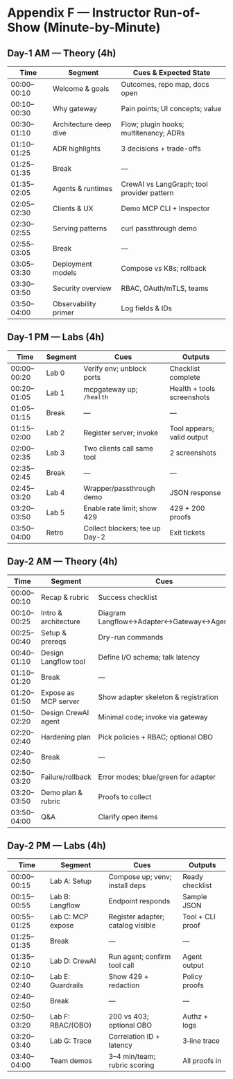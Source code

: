# Appendix F — Instructor Run-of-Show (Minute-by-Minute)

## Day-1 AM — Theory (4h)
| Time        | Segment                | Cues & Expected State                      |
| ----------- | ---------------------- | ------------------------------------------ |
| 00:00–00:10 | Welcome & goals        | Outcomes, repo map, docs open              |
| 00:10–00:30 | Why gateway            | Pain points; UI concepts; value            |
| 00:30–01:10 | Architecture deep dive | Flow; plugin hooks; multitenancy; ADRs     |
| 01:10–01:25 | ADR highlights         | 3 decisions + trade-offs                   |
| 01:25–01:35 | Break                  | —                                          |
| 01:35–02:05 | Agents & runtimes      | CrewAI vs LangGraph; tool provider pattern |
| 02:05–02:30 | Clients & UX           | Demo MCP CLI + Inspector                   |
| 02:30–02:55 | Serving patterns       | curl passthrough demo                      |
| 02:55–03:05 | Break                  | —                                          |
| 03:05–03:30 | Deployment models      | Compose vs K8s; rollback                   |
| 03:30–03:50 | Security overview      | RBAC, OAuth/mTLS, teams                    |
| 03:50–04:00 | Observability primer   | Log fields & IDs                           |

## Day-1 PM — Labs (4h)
| Time        | Segment | Cues                           | Outputs                    |
| ----------- | ------- | ------------------------------ | -------------------------- |
| 00:00–00:20 | Lab 0   | Verify env; unblock ports      | Checklist complete         |
| 00:20–01:05 | Lab 1   | mcpgateway up; `/health`       | Health + tools screenshots |
| 01:05–01:15 | Break   | —                              | —                          |
| 01:15–02:00 | Lab 2   | Register server; invoke        | Tool appears; valid output |
| 02:00–02:35 | Lab 3   | Two clients call same tool     | 2 screenshots              |
| 02:35–02:45 | Break   | —                              | —                          |
| 02:45–03:20 | Lab 4   | Wrapper/passthrough demo       | JSON response              |
| 03:20–03:50 | Lab 5   | Enable rate limit; show 429    | 429 + 200 proofs           |
| 03:50–04:00 | Retro   | Collect blockers; tee up Day-2 | Exit tickets               |

## Day-2 AM — Theory (4h)
| Time        | Segment              | Cues                                   | State           |
| ----------- | -------------------- | -------------------------------------- | --------------- |
| 00:00–00:10 | Recap & rubric       | Success checklist                      | Clear target    |
| 00:10–00:25 | Intro & architecture | Diagram Langflow↔Adapter↔Gateway↔Agent | Shared model    |
| 00:25–00:40 | Setup & prereqs      | Dry-run commands                       | Ready to start  |
| 00:40–01:10 | Design Langflow tool | Define I/O schema; talk latency        | Flow chosen     |
| 01:10–01:20 | Break                | —                                      | —               |
| 01:20–01:50 | Expose as MCP server | Show adapter skeleton & registration   | Endpoints known |
| 01:50–02:20 | Design CrewAI agent  | Minimal code; invoke via gateway       | Code plan ready |
| 02:20–02:40 | Hardening plan       | Pick policies + RBAC; optional OBO     | Acceptance plan |
| 02:40–02:50 | Break                | —                                      | —               |
| 02:50–03:20 | Failure/rollback     | Error modes; blue/green for adapter    | Risk plan ready |
| 03:20–03:50 | Demo plan & rubric   | Proofs to collect                      | Demo script     |
| 03:50–04:00 | Q&A                  | Clarify open items                     | Confidence high |

## Day-2 PM — Labs (4h)
| Time        | Segment           | Cues                              | Outputs          |
| ----------- | ----------------- | --------------------------------- | ---------------- |
| 00:00–00:15 | Lab A: Setup      | Compose up; venv; install deps    | Ready checklist  |
| 00:15–00:55 | Lab B: Langflow   | Endpoint responds                 | Sample JSON      |
| 00:55–01:25 | Lab C: MCP expose | Register adapter; catalog visible | Tool + CLI proof |
| 01:25–01:35 | Break             | —                                 | —                |
| 01:35–02:10 | Lab D: CrewAI     | Run agent; confirm tool call      | Agent output     |
| 02:10–02:40 | Lab E: Guardrails | Show 429 + redaction              | Policy proofs    |
| 02:40–02:50 | Break             | —                                 | —                |
| 02:50–03:20 | Lab F: RBAC/(OBO) | 200 vs 403; optional OBO          | Authz + logs     |
| 03:20–03:40 | Lab G: Trace      | Correlation ID + latency          | 3‑line trace     |
| 03:40–04:00 | Team demos        | 3–4 min/team; rubric scoring      | All proofs in    |
